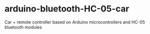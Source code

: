 # arduino-bluetooth-HC-05-car
Car + remote controller based on Arduino microcontrollers and HC-05 bluetooth modules
